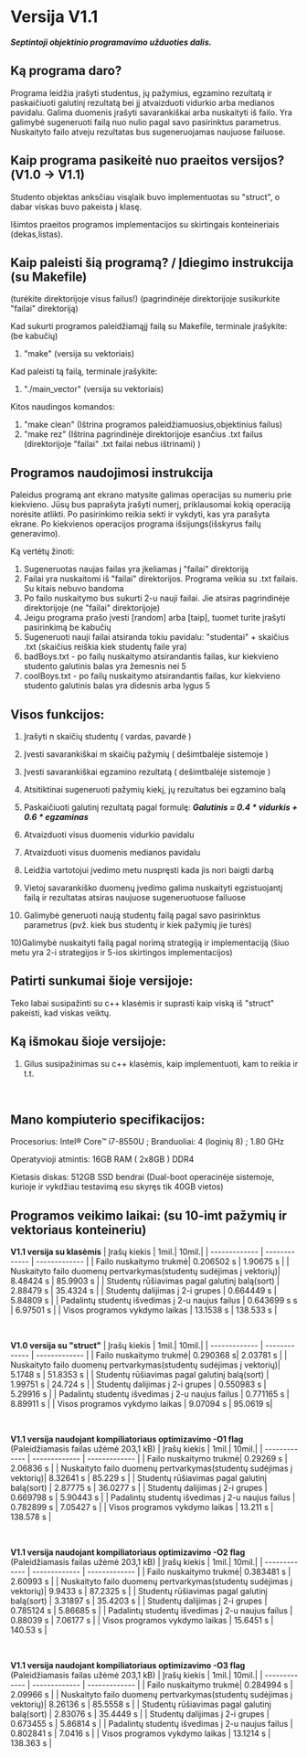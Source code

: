 # Versija V1.1
***Septintoji objektinio programavimo užduoties dalis.***

<h2>Ką programa daro?</h2>

Programa leidžia įrašyti studentus, jų pažymius, egzamino rezultatą ir paskaičiuoti galutinį rezultatą bei jį atvaizduoti vidurkio arba medianos pavidalu. Galima duomenis įrašyti savarankiškai arba nuskaityti iš failo. Yra galimybė sugeneruoti failą nuo nulio pagal savo pasirinktus parametrus. Nuskaityto failo atveju rezultatas bus sugeneruojamas naujuose failuose.

<h2>Kaip programa pasikeitė nuo praeitos versijos?(V1.0 -> V1.1)</h2>

Studento objektas anksčiau visąlaik buvo implementuotas su "struct", o dabar viskas buvo pakeista į klasę.

Išimtos praeitos programos implementacijos su skirtingais konteineriais (dekas,listas).

<h2>Kaip paleisti šią programą? / Įdiegimo instrukcija (su Makefile)</h2>

(turėkite direktorijoje visus failus!)
(pagrindinėje direktorijoje susikurkite "failai" direktoriją)

Kad sukurti programos paleidžiamąjį failą su Makefile, terminale įrašykite: (be kabučių)

1) "make" (versija su vektoriais)


Kad paleisti tą failą, terminale įrašykite:

1) "./main_vector" (versija su vektoriais)

Kitos naudingos komandos:

1) "make clean" (Ištrina programos paleidžiamuosius,objektinius failus)
2) "make rez" (Ištrina pagrindinėje direktorijoje esančius .txt failus (direktorijoje "failai" .txt failai nebus ištrinami) )

<h2>Programos naudojimosi instrukcija</h2>

Paleidus programą  ant ekrano matysite galimas operacijas su numeriu prie kiekvieno. Jūsų bus paprašyta įrašyti numerį, priklausomai kokią operaciją norėsite atlikti. Po pasirinkimo reikia sekti ir vykdyti, kas yra parašyta ekrane. Po kiekvienos operacijos programa išsijungs(išskyrus failų generavimo).

Ką vertėtų žinoti:

1) Sugeneruotas naujas failas yra įkeliamas į "failai" direktoriją
2) Failai yra nuskaitomi iš "failai" direktorijos. Programa veikia su .txt failais. Su kitais nebuvo bandoma
3) Po failo nuskaitymo bus sukurti 2-u nauji failai. Jie atsiras pagrindinėje direktorijoje (ne "failai" direktorijoje)
4) Jeigu programa prašo įvesti [random] arba [taip], tuomet turite įrašyti pasirinkimą be kabučių
5) Sugeneruoti nauji failai atsiranda tokiu pavidalu: "studentai" + skaičius .txt (skaičius reiškia kiek studentų faile yra)
6) badBoys.txt - po failų nuskaitymo atsirandantis failas, kur kiekvieno studento galutinis balas yra žemesnis nei 5
6) coolBoys.txt - po failų nuskaitymo atsirandantis failas, kur kiekvieno studento galutinis balas yra didesnis arba lygus 5

<h2>Visos funkcijos:</h2>

1) Įrašyti n skaičių studentų ( vardas, pavardė )

2) Įvesti savarankiškai m skaičių pažymių ( dešimtbalėje sistemoje )

3) Įvesti savarankiškai egzamino rezultatą ( dešimtbalėje sistemoje )

4) Atsitiktinai sugeneruoti pažymių kiekį, jų rezultatus bei egzamino balą

5) Paskaičiuoti galutinį rezultatą pagal formulę: ***Galutinis  = 0.4 * vidurkis + 0.6 * egzaminas***

5) Atvaizduoti visus duomenis vidurkio pavidalu

6) Atvaizduoti visus duomenis medianos pavidalu

7) Leidžia vartotojui įvedimo metu nuspręsti kada jis nori baigti darbą

8) Vietoj savarankiško duomenų įvedimo galima nuskaityti egzistuojantį failą ir rezultatas atsiras naujuose sugeneruotuose failuose

9) Galimybė generuoti naują studentų failą pagal savo pasirinktus parametrus (pvž. kiek bus studentų ir kiek pažymių jie turės)

10)Galimybė nuskaityti failą pagal norimą strategiją ir implementaciją (šiuo metu yra 2-i strategijos ir 5-ios skirtingos implementacijos)


<h2>Patirti sunkumai šioje versijoje:</h2>

Teko labai susipažinti su c++ klasėmis ir suprasti kaip viską iš "struct" pakeisti, kad viskas veiktų.

<h2>Ką išmokau šioje versijoje:</h2>

1) Gilus susipažinimas su c++ klasėmis, kaip implementuoti, kam to reikia ir t.t.

<br>

<h2>Mano kompiuterio specifikacijos:</h2>

Procesorius: Intel® Core™ i7-8550U ; Branduoliai: 4 (loginių 8) ; 1.80 GHz

Operatyvioji atmintis: 16GB RAM ( 2x8GB ) DDR4

Kietasis diskas: 512GB SSD bendrai (Dual-boot operacinėje sistemoje, kurioje ir vykdžiau testavimą esu skyręs tik 40GB vietos)

<h2>Programos veikimo laikai: (su 10-imt pažymių ir vektoriaus konteineriu)</h2>

**V1.1 versija su klasėmis**
| Įrašų kiekis  | 1mil.| 10mil.|
| ------------- | ------------- | ------------- |
| Failo nuskaitymo trukmė| 0.206502 s | 1.90675 s  |
| Nuskaityto failo duomenų pertvarkymas(studentų sudėjimas į vektorių)| 8.48424 s | 85.9903 s |
| Studentų rūšiavimas pagal galutinį balą(sort)  | 2.88479 s  | 35.4324 s  |
| Studentų dalijimas į 2-i grupes | 0.664449 s  | 5.84809 s |
| Padalintų studentų išvedimas į 2-u naujus failus | 0.643699 s s  | 6.97501 s |
| Visos programos vykdymo laikas | 13.1538 s  | 138.533 s |

<br>

**V1.0 versija su "struct"**
| Įrašų kiekis  | 1mil.| 10mil.|
| ------------- | ------------- | ------------- |
| Failo nuskaitymo trukmė| 0.290368 s| 2.03781 s  |
| Nuskaityto failo duomenų pertvarkymas(studentų sudėjimas į vektorių)| 5.1748 s | 51.8353 s |
| Studentų rūšiavimas pagal galutinį balą(sort)  | 1.99751 s  | 24.724 s  |
| Studentų dalijimas į 2-i grupes | 0.550983 s  | 5.29916 s  |
| Padalintų studentų išvedimas į 2-u naujus failus | 0.771165 s  | 8.89911 s |
| Visos programos vykdymo laikas | 9.07094 s  | 95.0619 s|

<br>

**V1.1 versija naudojant kompiliatoriaus optimizavimo -O1 flag** (Paleidžiamasis failas užėmė 203,1 kB)
| Įrašų kiekis  | 1mil.| 10mil.|
| ------------- | ------------- | ------------- |
| Failo nuskaitymo trukmė| 0.29269 s | 2.06836 s |
| Nuskaityto failo duomenų pertvarkymas(studentų sudėjimas į vektorių)| 8.32641 s | 85.229 s |
| Studentų rūšiavimas pagal galutinį balą(sort)  | 2.87775 s  | 36.0277 s |
| Studentų dalijimas į 2-i grupes | 0.669798 s  | 5.90443 s  |
| Padalintų studentų išvedimas į 2-u naujus failus | 0.782899 s | 7.05427 s |
| Visos programos vykdymo laikas | 13.211 s  | 138.578 s |

<br>

**V1.1 versija naudojant kompiliatoriaus optimizavimo -O2 flag** (Paleidžiamasis failas užėmė 203,1 kB)
| Įrašų kiekis  | 1mil.| 10mil.|
| ------------- | ------------- | ------------- |
| Failo nuskaitymo trukmė| 0.383481 s | 2.60993 s |
| Nuskaityto failo duomenų pertvarkymas(studentų sudėjimas į vektorių)| 9.9433 s | 87.2325 s  |
| Studentų rūšiavimas pagal galutinį balą(sort)  | 3.31897 s | 35.4203 s |
| Studentų dalijimas į 2-i grupes | 0.785124 s  | 5.86685 s |
| Padalintų studentų išvedimas į 2-u naujus failus | 0.88039 s  | 7.06177 s |
| Visos programos vykdymo laikas | 15.6451 s  | 140.53 s |

<br>

**V1.1 versija naudojant kompiliatoriaus optimizavimo -O3 flag** (Paleidžiamasis failas užėmė 203,1 kB)
| Įrašų kiekis  | 1mil.| 10mil.|
| ------------- | ------------- | ------------- |
| Failo nuskaitymo trukmė| 0.284994 s | 2.09966 s  |
| Nuskaityto failo duomenų pertvarkymas(studentų sudėjimas į vektorių)| 8.26136 s | 85.5558 s  |
| Studentų rūšiavimas pagal galutinį balą(sort)  | 2.83076 s  | 35.4449 s  |
| Studentų dalijimas į 2-i grupes | 0.673455 s  | 5.86814 s  |
| Padalintų studentų išvedimas į 2-u naujus failus | 0.802841 s  | 7.0416 s |
| Visos programos vykdymo laikas | 13.1214 s | 138.363 s |